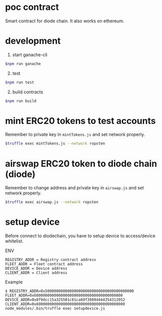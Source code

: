 # poc contract
Smart contract for diode chain. It also works on ethereum.

# development
1. start ganache-cli
```BASH
$npm run ganache
```

2. test
```BASH
$npm run test
```

2. build contracts
```BASH
$npm run build
```

# mint ERC20 tokens to test accounts
Remember to private key in `mintTokens.js` and set network properly.

```BASH
$truffle exec mintTokens.js --network ropsten
```

# airswap ERC20 token to diode chain (diode)
Remember to change address and private key in `airswap.js` and set network properly.

```BASH
$truffle exec airswap.js --network ropsten
```

# setup device

Before connect to diodechain, you have to setup device to access/device whitelist.

ENV
```
REGISTRY_ADDR = Registry contract address
FLEET_ADDR = Fleet contract address
DEVICE_ADDR = Device address
CLIENT_ADDR = Client address
```

Example
```
$ REGISTRY_ADDR=0x5000000000000000000000000000000000000000  FLEET_ADDR=0x6000000000000000000000000000000000000000  DEVICE_ADDR=0x8f9dcc15a325581c81ca69f3889d444354312052 CLIENT_ADDR=0x6000000000000000000000000000000000000000 node_modules/.bin/truffle exec setupdevice.js
```